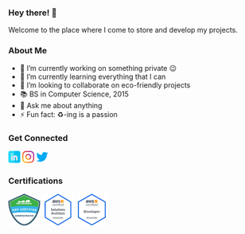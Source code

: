 ### Hey there! 👋
Welcome to the place where I come to store and develop my projects. 

### About Me
- 🔭 I’m currently working on something private 😉  
- 🌱 I’m currently learning everything that I can
- 👯 I’m looking to collaborate on eco-friendly projects
- 📚 BS in Computer Science, 2015
- 💬 Ask me about anything
- ⚡ Fun fact: ♻️-ing is a passion

### Get Connected
[![LinkedIn](https://github.com/yuelchen/yuelchen/blob/master/static/icons/linkedin-24x24.png)](https://www.linkedin.com/in/yuelchen) 
[![Instagram](https://github.com/yuelchen/yuelchen/blob/master/static/icons/instagram-24x24.png)](https://www.instagram.com/yuelchen) 
[![Twitter](https://github.com/yuelchen/yuelchen/blob/master/static/icons/twitter-24x24.png)](https://twitter.com/yuelchen93) 

### Certifications
[![Hortonworks Certified Administrator](https://github.com/yuelchen/yuelchen/blob/master/static/certifications/hdpca-64x64.png)](http://bcert.me/sxcrztfb) 
[![AWS Certified Solutions Architect - Associate](https://github.com/yuelchen/yuelchen/blob/master/static/certifications/awscsaa-64x64.png)](https://www.certmetrics.com/amazon/public/badge.aspx?i=1&t=c&d=2018-12-01&ci=AWS00699685) 
[![AWS Certified Developer - Associate](https://github.com/yuelchen/yuelchen/blob/master/static/certifications/awscda-64x64.png)](https://www.certmetrics.com/amazon/public/badge.aspx?i=2&t=c&d=2019-01-23&ci=AWS00699685) 
